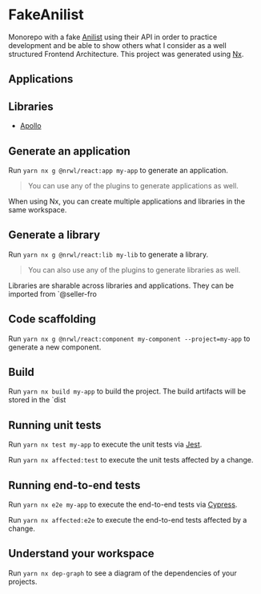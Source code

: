 # FakeAnilist

Monorepo with a fake [Anilist](https://anilist.com) using their API in order to practice development and be able to show others what I consider as a well structured Frontend Architecture.
This project was generated using [Nx](https://nx.dev).

## Applications

## Libraries

- [Apollo](docs/libraries/apollo.md)

## Generate an application

Run `yarn nx g @nrwl/react:app my-app` to generate an application.

> You can use any of the plugins to generate applications as well.

When using Nx, you can create multiple applications and libraries in the same workspace.

## Generate a library

Run `yarn nx g @nrwl/react:lib my-lib` to generate a library.

> You can also use any of the plugins to generate libraries as well.

Libraries are sharable across libraries and applications. They can be imported from `@seller-fro

## Code scaffolding

Run `yarn nx g @nrwl/react:component my-component --project=my-app` to generate a new component.

## Build

Run `yarn nx build my-app` to build the project. The build artifacts will be stored in the `dist

## Running unit tests

Run `yarn nx test my-app` to execute the unit tests via [Jest](https://jestjs.io).

Run `yarn nx affected:test` to execute the unit tests affected by a change.

## Running end-to-end tests

Run `yarn nx e2e my-app` to execute the end-to-end tests via [Cypress](https://www.cypress.io).

Run `yarn nx affected:e2e` to execute the end-to-end tests affected by a change.

## Understand your workspace

Run `yarn nx dep-graph` to see a diagram of the dependencies of your projects.
